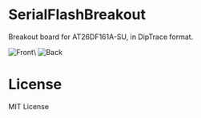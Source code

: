 SerialFlashBreakout
===================

Breakout board for AT26DF161A-SU, in DipTrace format.

![Front](https://raw.github.com/samkho/SerialFlashBreakout/master/Front.png)\ ![Back](https://raw.github.com/samkho/SerialFlashBreakout/master/Back.png)


License
=======
MIT License
